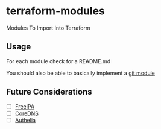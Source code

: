 # terraform-modules
Modules To Import Into Terraform

## Usage

For each module check for a README.md

You should also be able to basically implement a [git module](https://www.terraform.io/language/modules/sources)

## Future Considerations

- [ ] [FreeIPA](https://www.freeipa.org/page/About)
- [ ] [CoreDNS](https://github.com/coredns/helm)
- [ ] [Authelia](https://www.authelia.com/)
